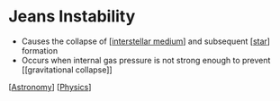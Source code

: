 # Jeans Instability

- Causes the collapse of [[interstellar medium]] and subsequent [[star]] formation
- Occurs when internal gas pressure is not strong enough to prevent [[gravitational collapse]]

[[Astronomy]] [[Physics]]

[//begin]: # "Autogenerated link references for markdown compatibility"
[interstellar medium]: interstellar-medium "Interstellar Medium"
[star]: star "Star"
[Astronomy]: astronomy "Astronomy"
[Physics]: physics "Physics"
[//end]: # "Autogenerated link references"